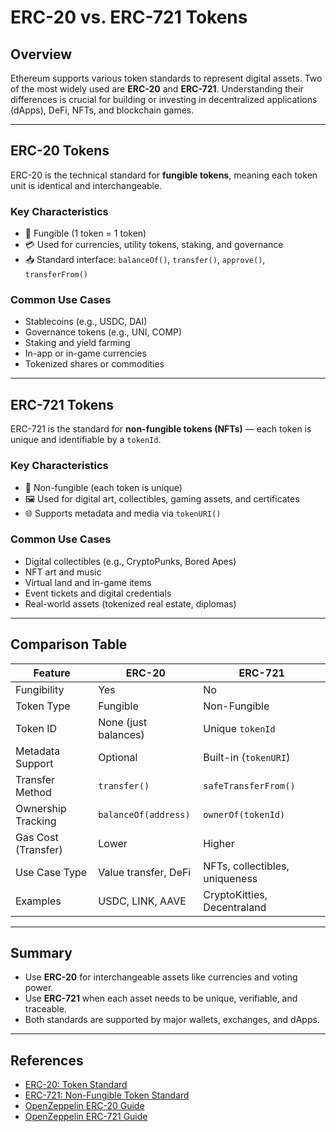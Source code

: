 # ERC-20 vs. ERC-721 Tokens

## Overview

Ethereum supports various token standards to represent digital assets. Two of the most widely used are **ERC-20** and **ERC-721**. Understanding their differences is crucial for building or investing in decentralized applications (dApps), DeFi, NFTs, and blockchain games.

---

## ERC-20 Tokens

ERC-20 is the technical standard for **fungible tokens**, meaning each token unit is identical and interchangeable.

### Key Characteristics

- 🔁 Fungible (1 token = 1 token)
- 💳 Used for currencies, utility tokens, staking, and governance
- 📥 Standard interface: `balanceOf()`, `transfer()`, `approve()`, `transferFrom()`

### Common Use Cases

- Stablecoins (e.g., USDC, DAI)
- Governance tokens (e.g., UNI, COMP)
- Staking and yield farming
- In-app or in-game currencies
- Tokenized shares or commodities

---

## ERC-721 Tokens

ERC-721 is the standard for **non-fungible tokens (NFTs)** — each token is unique and identifiable by a `tokenId`.

### Key Characteristics

- 🧬 Non-fungible (each token is unique)
- 🖼️ Used for digital art, collectibles, gaming assets, and certificates
- 🌐 Supports metadata and media via `tokenURI()`

### Common Use Cases

- Digital collectibles (e.g., CryptoPunks, Bored Apes)
- NFT art and music
- Virtual land and in-game items
- Event tickets and digital credentials
- Real-world assets (tokenized real estate, diplomas)

---

## Comparison Table

| Feature                   | ERC-20                         | ERC-721                        |
|--------------------------|----------------------------------|--------------------------------|
| Fungibility              | Yes                            | No                             |
| Token Type               | Fungible                       | Non-Fungible                   |
| Token ID                 | None (just balances)           | Unique `tokenId`               |
| Metadata Support         | Optional                       | Built-in (`tokenURI`)          |
| Transfer Method          | `transfer()`                   | `safeTransferFrom()`           |
| Ownership Tracking       | `balanceOf(address)`           | `ownerOf(tokenId)`             |
| Gas Cost (Transfer)      | Lower                          | Higher                         |
| Use Case Type            | Value transfer, DeFi           | NFTs, collectibles, uniqueness |
| Examples                 | USDC, LINK, AAVE               | CryptoKitties, Decentraland    |

---

## Summary

- Use **ERC-20** for interchangeable assets like currencies and voting power.
- Use **ERC-721** when each asset needs to be unique, verifiable, and traceable.
- Both standards are supported by major wallets, exchanges, and dApps.

---

## References

- [ERC-20: Token Standard](https://eips.ethereum.org/EIPS/eip-20)
- [ERC-721: Non-Fungible Token Standard](https://eips.ethereum.org/EIPS/eip-721)
- [OpenZeppelin ERC-20 Guide](https://docs.openzeppelin.com/contracts/5.x/erc20)
- [OpenZeppelin ERC-721 Guide](https://docs.openzeppelin.com/contracts/5.x/erc721)
